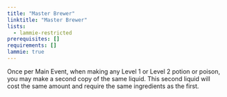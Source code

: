 ```yaml
---
title: "Master Brewer"
linktitle: "Master Brewer"
lists:
  - lammie-restricted
prerequisites: []
requirements: []
lammie: true
---
```


Once per Main Event, when making any Level 1 or Level 2 potion or poison, you may make a second copy of the same liquid. This second liquid will cost the same amount and require the same ingredients as the first.
